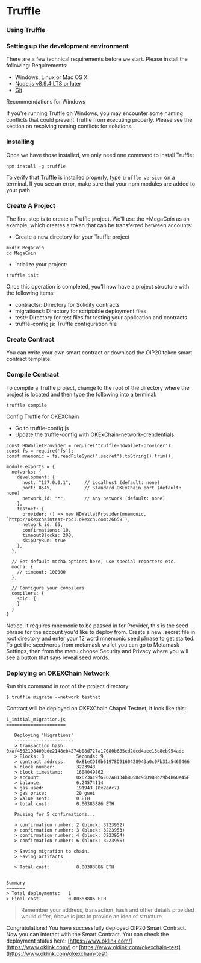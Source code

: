 # Truffle
### Using Truffle
### Setting up the development environment
There are a few technical requirements before we start. Please install the following: Requirements:
- Windows, Linux or Mac OS X
- [Node.js v8.9.4 LTS or later](https://nodejs.org/en/)
- [Git](https://git-scm.com/)

Recommendations for Windows

If you're running Truffle on Windows, you may encounter some naming conflicts that could prevent Truffle from executing properly. Please see the section on resolving naming conflicts for solutions.
### Installing
Once we have those installed, we only need one command to install Truffle:

```
npm install -g truffle
```
To verify that Truffle is installed properly, type `truffle version` on a terminal. If you see an error, make sure that your npm modules are added to your path.

### Create A Project
The first step is to create a Truffle project. We'll use the *MegaCoin as an example, which creates a token that can be transferred between accounts:
- Create a new directory for your Truffle project
```
mkdir MegaCoin
cd MegaCoin
```
- Intialize your project:
```
truffle init
```
Once this operation is completed, you'll now have a project structure with the following items:
- contracts/: Directory for Solidity contracts
- migrations/: Directory for scriptable deployment files
- test/: Directory for test files for testing your application and contracts
- truffle-config.js: Truffle configuration file

### Create Contract
You can write your own smart contract or download the OIP20 token smart contract template.

### Compile Contract
To compile a Truffle project, change to the root of the directory where the project is located and then type the following into a terminal:
```
truffle compile
```
Config Truffle for OKEXChain
- Go to truffle-config.js
- Update the truffle-config with OKExChain-network-crendentials.
```
const HDWalletProvider = require('truffle-hdwallet-provider');
const fs = require('fs');
const mnemonic = fs.readFileSync(".secret").toString().trim();

module.exports = {
  networks: {
    development: {
      host: "127.0.0.1",     // Localhost (default: none)
      port: 8545,            // Standard OKExChain port (default: none)
      network_id: "*",       // Any network (default: none)
    },
    testnet: {
      provider: () => new HDWalletProvider(mnemonic, `http://okexchaintest-rpc1.okexcn.com:26659`),
      network_id: 65,
      confirmations: 10,
      timeoutBlocks: 200,
      skipDryRun: true
    },
  },

  // Set default mocha options here, use special reporters etc.
  mocha: {
    // timeout: 100000
  },

  // Configure your compilers
  compilers: {
    solc: {
    }
  }
}
```
Notice, it requires mnemonic to be passed in for Provider, this is the seed phrase for the account you'd like to deploy from. Create a new .secret file in root directory and enter your 12 word mnemonic seed phrase to get started. To get the seedwords from metamask wallet you can go to Metamask Settings, then from the menu choose Security and Privacy where you will see a button that says reveal seed words.
### Deploying on OKEXChain Network
Run this command in root of the project directory:
```
$ truffle migrate --network testnet
```
Contract will be deployed on OKEXChain Chapel Testnet, it look like this:
```
1_initial_migration.js
======================

   Deploying 'Migrations'
   ----------------------
   > transaction hash:    0xaf4502198400bde2148eb4274b08d727a17080b685cd2dcd4aee13d8eb954adc
   > Blocks: 3            Seconds: 9
   > contract address:    0x81eCD10b61978D9160428943a0c0Fb31a5460466
   > block number:        3223948
   > block timestamp:     1604049862
   > account:             0x623ac9f6E62A8134bBD5Dc96D9B8b29b4B60e45F
   > balance:             6.24574114
   > gas used:            191943 (0x2edc7)
   > gas price:           20 gwei
   > value sent:          0 ETH
   > total cost:          0.00383886 ETH

   Pausing for 5 confirmations...
   ------------------------------
   > confirmation number: 2 (block: 3223952)
   > confirmation number: 3 (block: 3223953)
   > confirmation number: 4 (block: 3223954)
   > confirmation number: 6 (block: 3223956)

   > Saving migration to chain.
   > Saving artifacts
   -------------------------------------
   > Total cost:          0.00383886 ETH


Summary
=======
> Total deployments:   1
> Final cost:          0.00383886 ETH
```
> Remember your address, transaction_hash and other details provided would differ, Above is just to provide an idea of structure.

Congratulations! You have successfully deployed OIP20 Smart Contract. Now you can interact with the Smart Contract.
You can check the deployment status here: [https://www.oklink.com/](https://www.oklink.com/) or [https://www.oklink.com/okexchain-test](https://www.oklink.com/okexchain-test)

